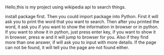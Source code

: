 Hello,this is my project using wikipedia api to search things.

install package first. Then you could import package into Python. First it will ask you to print the word that you want to search. Then after you printed the word, it ask you if you want to show the information in browser or in python. If you want to show it in python, just press enter key, if you want to show it in browser, press w and it will jump to browser for you. Also if they find more than one answer, if will ask you to input with more details. If the page can not be found, it will tell you the page are not found either.
